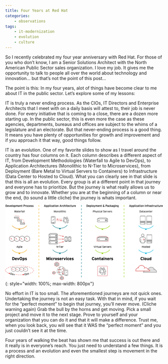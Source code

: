 ```yaml
---
title: Four Years at Red Hat
categories:
    - observations
tags:
    - it-modernization
    - evolution
    - culture
---
```


So I recently celebrated my four year anniversary with Red Hat.  For those of you who don’t know, I am a Senior Solutions Architect with the North American Public Sector sales organization.  I love my job.  It gives me the opportunity to talk to people all over the world about technology and innovation... but that’s not the point of this post...

The point is this: In my four years, alot of things have become clear to me about IT in the public sector. Let’s explore some of my lessons:

IT is truly a never ending process.  As the CIOs, IT Directors and Enterprise Architects that I meet with on a daily basis will attest to, their job is never done.  For every initiative that is coming to a close, there are a dozen more starting up.  In the public sector, this is even more the case as these agencies, departments, bureaus and offices are subject to the whims of a legislature and an electorate.  But that never-ending process is a good thing.  It means you have plenty of opportunities for growth and improvement and if you approach it that way, good things follow.

IT is an evolution. One of my favorite slides to show as I travel around the country has four columns on it.  Each column describes a different aspect of IT, from Development Methodologies (Waterfall to Agile to DevOps), to Application Architectures (Monolithic to N-Tier to Microservices), from Deployment (Bare Metal to Virtual Servers to Containers) to Infrastructure (Data Center to Hosted to Cloud).  What you can clearly see in that slide is that this is all an evolution.  Every group is at a different point in that journey and everyone has to prioritize.  But the journey is what really allows us to grow and to innovate.  Whether you are at the beginning of a column or near the end, (to sound a little cliche) the journey is whats important.

![Evolution](/assets/images/d_evolution.png){: style="width: 100%; max-width: 800px"}

No effort in IT is too small.  The aforementioned journeys are not quick ones.  Undertaking the journey is not an easy task.  With that in mind, if you wait for the “perfect moment” to begin that journey, you’ll never move. (Cliche warning again) Grab the bull by the horns and get moving.  Pick a small project and move it to the next stage.  Prove to yourself and your organization that you can do it and that it will make a difference. Trust me, when you look back, you will see that it WAS the “perfect moment” and you just couldn’t see it at the time.

Four years of walking the beat has shown me that success is out there and it really is in everyone’s reach. You just need to understand a few things.  It is a process and an evolution and even the smallest step is movement in the right direction.
